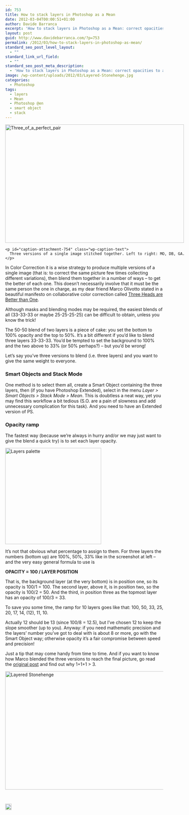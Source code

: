 ```yaml
---
id: 753
title: How to stack layers in Photoshop as a Mean
date: 2012-03-04T00:00:51+01:00
author: Davide Barranca
excerpt: 'How to stack layers in Photoshop as a Mean: correct opacities to assign, and the smart objects workaround'
layout: post
guid: http://www.davidebarranca.com/?p=753
permalink: /2012/03/how-to-stack-layers-in-photoshop-as-mean/
standard_seo_post_level_layout:
  - ""
standard_link_url_field:
  - ""
standard_seo_post_meta_description:
  - 'How to stack layers in Photoshop as a Mean: correct opacities to assign, and the smart objects workaround.'
image: /wp-content/uploads/2012/03/Layered-Stonehenge.jpg
categories:
  - Photoshop
tags:
  - layers
  - Mean
  - Photoshop @en
  - smart object
  - stack
---
```

<div class="pf-content">
  <div id="attachment_754" style="width: 580px" class="wp-caption aligncenter">
    <a href="http://blog.rbg.bigano.com/2011/02/14/three-heads-are-better-than-one/" target="_blank"><img aria-describedby="caption-attachment-754" class=" wp-image-754  " style="border-style: initial; border-color: initial; border-width: 0px;" alt="Three_of_a_perfect_pair" src="http://localhost:8888/wp-content/uploads/2012/03/Three_of_a_perfect_pair.jpg" width="570" height="376" srcset="http://localhost:8888/wp-content/uploads/2012/03/Three_of_a_perfect_pair-150x99.jpg 150w, http://localhost:8888/wp-content/uploads/2012/03/Three_of_a_perfect_pair-300x199.jpg 300w" sizes="(max-width: 570px) 100vw, 570px" /></a>
    
    <p id="caption-attachment-754" class="wp-caption-text">
      Three versions of a single image stitched together. Left to right: MO, DB, GA.
    </p>
  </div>
  
  <p>
    In Color Correction it is a wise strategy to produce multiple versions of a single image (that is: to correct the same picture few times collecting different variations), then blend them together in a number of ways &#8211; to get the better of each one. This doesn&#8217;t necessarily involve that it must be the same person the one in charge, as my dear friend Marco Olivotto stated in a beautiful manifesto on collaborative color correction called <a title="Three Heads are Better than One" href="http://blog.rbg.bigano.com/2011/02/14/three-heads-are-better-than-one/" target="_blank">Three Heads are Better than One</a>.
  </p>
  
  <p>
    Although masks and blending modes may be required, the easiest blends of all (33-33-33 or maybe 25-25-25-25) can be difficult to obtain, unless you know the trick!
  </p>
  
  <p>
    <!--more-->
  </p>
  
  <p>
    The 50-50 blend of two layers is a piece of cake: you set the bottom to 100% opacity and the top to 50%. It&#8217;s a bit different if you&#8217;d like to blend three layers 33-33-33. You&#8217;d be tempted to set the background to 100% and the two above to 33% (or 50% perhaps?) &#8211; but you&#8217;d be wrong!
  </p>
  
  <p>
    Let&#8217;s say you&#8217;ve three versions to blend (i.e. three layers) and you want to give the same weight to everyone.
  </p>
  
  <h3>
    Smart Objects and Stack Mode
  </h3>
  
  <p>
    One method is to select them all, create a Smart Object containing the three layers, then (if you have Photoshop Extended), select in the menu <em>Layer > Smart Objects > Stack Mode > Mean</em>. This is doubtless a neat way, yet you may find this workflow a bit tedious (S.O. are a pain of slowness and add unnecessary complication for this task). And you need to have an Extended version of PS.
  </p>
  
  <h3>
    Opacity ramp
  </h3>
  
  <p>
    The fastest way (because we&#8217;re always in hurry and/or we may just want to give the blend a quick try) is to set each layer opacity.
  </p>
  
  <p>
    <img class="alignleft size-full wp-image-756" style="border-style: initial; border-color: initial; border-width: 0px;" alt="Layers palette" src="http://localhost:8888/wp-content/uploads/2012/03/layers.png" width="306" height="306" srcset="http://localhost:8888/wp-content/uploads/2012/03/layers.png 306w, http://localhost:8888/wp-content/uploads/2012/03/layers-150x150.png 150w, http://localhost:8888/wp-content/uploads/2012/03/layers-300x300.png 300w" sizes="(max-width: 306px) 100vw, 306px" />
  </p>
  
  <p>
    It&#8217;s not that obvious what percentage to assign to them. For three layers the numbers (bottom up) are 100%, 50%, 33% like in the screenshot at left &#8211; and the very easy general formula to use is
  </p>
  
  <p>
    <strong>OPACITY = 100 / LAYER POSITION</strong>
  </p>
  
  <p>
    That is, the background layer (at the very bottom) is in position one, so its opacity is 100/1 = 100. The second layer, above it, is in position two, so the opacity is 100/2 = 50. And the third, in position three as the topmost layer has an opacity of 100/3 = 33.
  </p>
  
  <p>
    To save you some time, the ramp for 10 layers goes like that: 100, 50, 33, 25, 20, 17, 14, (12), 11, 10.
  </p>
  
  <p>
    Actually 12 should be 13 (since 100/8 = 12.5), but I&#8217;ve chosen 12 to keep the slope smoother (up to you). Anyway: if you need mathematic precision and the layers&#8217; number you&#8217;ve got to deal with is about 8 or more, go with the Smart Object way; otherwise opacity it&#8217;s a fair compromise between speed and precision!
  </p>
  
  <p>
    Just a tip that may come handy from time to time. And if you want to know how Marco blended the three versions to reach the final picture, go read the <a title="Three Heads are Better than One" href="http://blog.rbg.bigano.com/2011/02/14/three-heads-are-better-than-one/" target="_blank">original post</a> and find out why 1+1+1 > 3.
  </p>
  
  <p>
    <a href="http://blog.rbg.bigano.com/2011/02/14/three-heads-are-better-than-one/" target="_blank"><img class="alignleft  wp-image-762" style="border-style: initial; border-color: initial; border-width: 0px;" alt="Layered Stonehenge" src="http://localhost:8888/wp-content/uploads/2012/03/Layered-Stonehenge.jpg" width="570" height="376" /></a>
  </p>
  
  <p>
    &nbsp;
  </p>
</div>

<!-- Share-Widget Button BEGIN --><a href="javascript:void(0);" myshare\_id="mys\_shareit" myshare\_url="http://localhost:8888/2012/03/how-to-stack-layers-in-photoshop-as-mean/" myshare\_title="How to stack layers in Photoshop as a Mean" rel="nofollow" onclick=" return false;" style="text-decoration:none; color:#000000; font-size:11px; line-height:20px;"> 

<img src="http://localhost:8888/wp-content/plugins/share-widget/img/share-button-white-small.png" height="20" alt="Share" style="border:0" /> </a> <!-- Share-Widget Button END -->